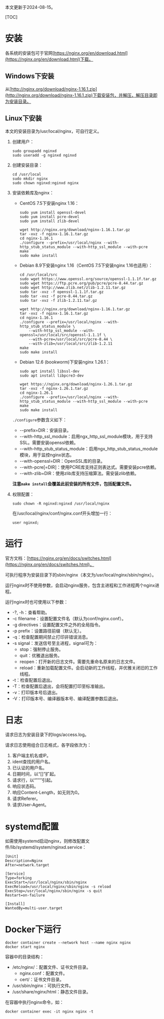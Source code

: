本文更新于2024-08-15。

[TOC]

# 安装

各系统的安装包可于官网[https://nginx.org/en/download.html](https://nginx.org/en/download.html)下载。

## Windows下安装

从[http://nginx.org/download/nginx-1.16.1.zip](http://nginx.org/download/nginx-1.16.1.zip)下载安装包，并解压，解压目录即为安装目录。

## Linux下安装

本文的安装目录为/usr/local/nginx，可自行定义。

1. 创建用户：
	```shell
	sudo groupadd nginxd
	sudo useradd -g nginxd nginxd
	```
1. 创建安装目录：
	```shell
	cd /usr/local
	sudo mkdir nginx
	sudo chown nginxd:nginxd nginx
	```
1. 安装依赖库及nginx：
	* CentOS 7.5下安装nginx 1.16：
		```shell
		sudo yum install openssl-devel
		sudo yum install pcre-devel
		sudo yum install zlib-devel

		wget http://nginx.org/download/nginx-1.16.1.tar.gz
		tar -xvz -f nginx-1.16.1.tar.gz
		cd nginx-1.16.1
		./configure --prefix=/usr/local/nginx --with-http_stub_status_module --with-http_ssl_module --with-pcre
		make
		sudo make install
		```
	* Debian 8.9下安装nginx 1.16（CentOS 7.5下安装nginx 1.16也适用）：
		```shell
		cd /usr/local/src
		sudo wget https://www.openssl.org/source/openssl-1.1.1f.tar.gz
		sudo wget https://ftp.pcre.org/pub/pcre/pcre-8.44.tar.gz
		sudo wget http://www.zlib.net/zlib-1.2.11.tar.gz
		sudo tar -xvz -f openssl-1.1.1f.tar.gz
		sudo tar -xvz -f pcre-8.44.tar.gz
		sudo tar -xvz -f zlib-1.2.11.tar.gz

		wget http://nginx.org/download/nginx-1.16.1.tar.gz
		tar -xvz -f nginx-1.16.1.tar.gz
		cd nginx-1.16.1
		./configure --prefix=/usr/local/nginx --with-http_stub_status_module \
			--with-http_ssl_module --with-openssl=/usr/local/src/openssl-1.1.1f \
			--with-pcre=/usr/local/src/pcre-8.44 \
			--with-zlib=/usr/local/src/zlib-1.2.11
		make
		sudo make install
		```
	* Debian 12.6 (bookworm)下安装nginx 1.26.1：
		```shell
		sudo apt install libssl-dev
		sudo apt install libpcre3-dev
		
		wget https://nginx.org/download/nginx-1.26.1.tar.gz
		tar -xvz -f nginx-1.26.1.tar.gz
		cd nginx-1.26.1
		./configure --prefix=/usr/local/nginx --with-http_stub_status_module --with-http_ssl_module --with-pcre
		make
		sudo make install
		```

	`./configure`参数含义如下：
	
	* --prefix=DIR：安装目录。
	* --with-http_ssl_module：启用ngx_http_ssl_module模块，用于支持SSL。需要安装openssl依赖。
	* --with-http_stub_status_module：启用ngx_http_stub_status_module模块，用于监控nginx状态。
	* --with-openssl=DIR：OpenSSL库的目录。
	* --with-pcre[=DIR]：使用PCRE库支持正则表达式。需要安装pcre依赖。
	* --with-zlib=DIR：使用zlib库支持压缩算法。需安装zlib依赖。
	
	**注意`make install`会覆盖此前安装的所有文件，包括配置文件。**
1. 权限配置：
	```shell
	sudo chown -R nginxd:nginxd /usr/local/nginx
	```
	在/usr/local/nginx/conf/nginx.conf开头增加一行：
	```
	user nginxd;
	```

# 运行

官方文档：[https://nginx.org/en/docs/switches.html](https://nginx.org/en/docs/switches.html)。

可执行程序为安装目录下的sbin/nginx（本文为/usr/local/nginx/sbin/nginx）。

运行nginx时不使用参数，会启动nginx服务，包含主进程和工作进程两个nginx进程。

运行nginx时也可使用以下参数：

* -?, -h：查看帮助。
* -c filename：设置配置文件名（默认为conf/nginx.conf）。
* -g directives：设置配置文件之外的全局指令。
* -p prefix：设置路径前缀（默认无）。
* -q：检查配置期间禁止打印非错误消息。
* -s signal：发送信号至主进程，signal可为：
	* stop：强制停止服务。
	* quit：优雅退出服务。
	* reopen：打开新的日志文件。需要先重命名原来的日志文件。
	* reload：重新加载配置文件。会启动新的工作线程，并优雅关闭旧的工作线程。
* -t：检查配置后退出。
* -T：检查配置后退出，会将配置打印至标准输出。
* -v：打印版本号后退出。
* -V：打印版本号、编译器版本号、编译配置参数后退出。

# 日志

请求日志为安装目录下的logs/access.log。

请求日志使用组合日志格式，各字段依次为：

1. 客户端主机名或IP。
1. ident查找的用户名。
1. 已认证的用户名。
1. 日期时间，以“[]”扩起。
1. 请求行，以“""”引起。
1. 响应状态码。
1. 响应Content-Length，如无则为0。
1. 请求Referer。
1. 请求User-Agent。

# systemd配置

如需使用systemd启动nginx，则修改配置文件/lib/systemd/system/nginxd.service：

```
[Unit]
Description=Nginx
After=network.target
 
[Service]
Type=forking
ExecStart=/usr/local/nginx/sbin/nginx
ExecReload=/usr/local/nginx/sbin/nginx -s reload
ExecStop=/usr/local/nginx/sbin/nginx -s quit
Restart=on-failure
 
[Install]
WantedBy=multi-user.target
```

# Docker下运行

```shell
docker container create --network host --name nginx nginx
docker start nginx
```

容器中的目录结构：

* /etc/nginx/：配置文件、证书文件目录。
	* nginx.conf：配置文件。
	* cert/：证书文件目录。
* /usr/sbin/nginx：可执行文件。
* /usr/share/nginx/html：静态文件目录。

在容器中执行nginx命令，如：

```shell
docker container exec -it nginx nginx -t
```
